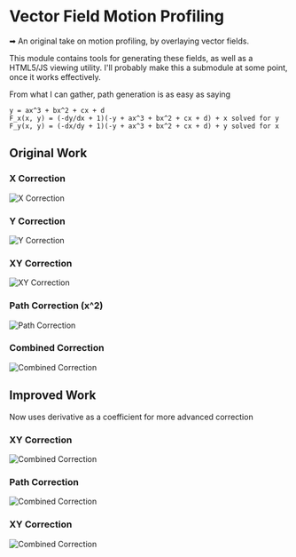 # Vector Field Motion Profiling
➡ An original take on motion profiling, by overlaying vector fields.  

This module contains tools for generating these fields, as well as a HTML5/JS viewing utility.  I'll probably make this a submodule at some point, once it works effectively.  

From what I can gather, path generation is as easy as saying
```
y = ax^3 + bx^2 + cx + d
F_x(x, y) = (-dy/dx + 1)(-y + ax^3 + bx^2 + cx + d) + x solved for y
F_y(x, y) = (-dx/dy + 1)(-y + ax^3 + bx^2 + cx + d) + y solved for x
```

## Original Work

### X Correction
![X Correction](example/parabola/xcorrection.png)

### Y Correction
![Y Correction](example/parabola/ycorrection.png)

### XY Correction
![XY Correction](example/parabola/xycorrection.png)

### Path Correction (x^2)
![Path Correction](example/parabola/pathcorrection.png)

### Combined Correction
![Combined Correction](example/parabola/combinedcorrection.png)

## Improved Work

Now uses derivative as a coefficient for more advanced correction

### XY Correction 
![Combined Correction](example/sine/xycorrection.png)

### Path Correction 
![Combined Correction](example/sine/pathcorrection.png)

### XY Correction 
![Combined Correction](example/sine/combinedcorrection.png)
